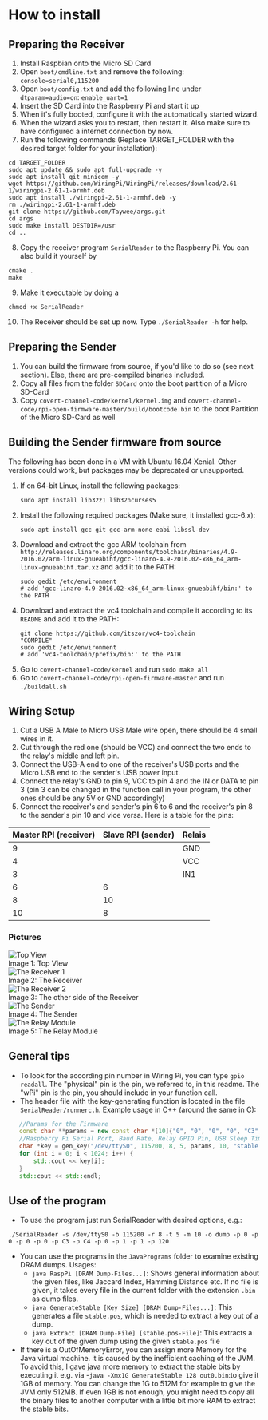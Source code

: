 # How to install

## Preparing the Receiver

1. Install Raspbian onto the Micro SD Card
2. Open ``boot/cmdline.txt`` and remove the following: ``console=serial0,115200``
3. Open ``boot/config.txt`` and add the following line under ``dtparam=audio=on``: ``enable_uart=1``
4. Insert the SD Card into the Raspberry Pi and start it up
5. When it's fully booted, configure it with the automatically started wizard.
6. When the wizard asks you to restart, then restart it. Also make sure to have configured a internet connection by now.
7. Run the following commands (Replace TARGET_FOLDER with the desired target folder for your installation):
```shell
cd TARGET_FOLDER
sudo apt update && sudo apt full-upgrade -y
sudo apt install git minicom -y
wget https://github.com/WiringPi/WiringPi/releases/download/2.61-1/wiringpi-2.61-1-armhf.deb
sudo apt install ./wiringpi-2.61-1-armhf.deb -y
rm ./wiringpi-2.61-1-armhf.deb
git clone https://github.com/Taywee/args.git
cd args
sudo make install DESTDIR=/usr
cd ..
```
8. Copy the receiver program ``SerialReader`` to the Raspberry Pi. You can also build it yourself by
```shell
cmake .
make
```
9. Make it executable by doing a
```shell
chmod +x SerialReader
```
10. The Receiver should be set up now. Type ``./SerialReader -h`` for help.

## Preparing the Sender

1. You can build the firmware from source, if you'd like to do so (see next section). Else, there are pre-compiled binaries included.
2. Copy all files from the folder ``SDCard`` onto the boot partition of a Micro SD-Card
3. Copy ``covert-channel-code/kernel/kernel.img`` and ``covert-channel-code/rpi-open-firmware-master/build/bootcode.bin`` to the boot Partition of the Micro SD-Card as well

## Building the Sender firmware from source

The following has been done in a VM with Ubuntu 16.04 Xenial. Other versions could work, but packages may be deprecated or unsupported.

1. If on 64-bit Linux, install the following packages:
   ```shell
   sudo apt install lib32z1 lib32ncurses5
   ```
2. Install the following required packages (Make sure, it installed gcc-6.x):
   ```shell
   sudo apt install gcc git gcc-arm-none-eabi libssl-dev
   ```
3. Download and extract the gcc ARM toolchain from ``http://releases.linaro.org/components/toolchain/binaries/4.9-2016.02/arm-linux-gnueabihf/gcc-linaro-4.9-2016.02-x86_64_arm-linux-gnueabihf.tar.xz`` and add it to the PATH:
   ```shell
   sudo gedit /etc/environment
   # add 'gcc-linaro-4.9-2016.02-x86_64_arm-linux-gnueabihf/bin:' to the PATH
   ```
4. Download and extract the vc4 toolchain and compile it according to its `README` and add it to the PATH:
   ```shell
   git clone https://github.com/itszor/vc4-toolchain
   "COMPILE"
   sudo gedit /etc/environment
   # add 'vc4-toolchain/prefix/bin:' to the PATH
   ```
5. Go to ``covert-channel-code/kernel`` and run ``sudo make all``
6. Go to ``covert-channel-code/rpi-open-firmware-master`` and run ``./buildall.sh``

## Wiring Setup

1. Cut a USB A Male to Micro USB Male wire open, there should be 4 small wires in it.
2. Cut through the red one (should be VCC) and connect the two ends to the relay's middle and left pin.
3. Connect the USB-A end to one of the receiver's USB ports and the Micro USB end to the sender's USB power input.
4. Connect the relay's GND to pin 9, VCC to pin 4 and the IN or DATA to pin 3 (pin 3 can be changed in the function call in your program, the other ones should be any 5V or GND accordingly)
5. Connect the receiver's and sender's pin 6 to 6 and the receiver's pin 8 to the sender's pin 10 and vice versa.
Here is a table for the pins:

| Master RPI (receiver) | Slave RPI (sender) | Relais |
| ------ | ------ | ------ |
| 9 |  | GND |
| 4 |   | VCC |
| 3 |   | IN1 |
| 6 | 6 |   |
| 8 | 10 |   |
| 10 | 8 |   |
### Pictures

![Top View](./img/top_view.jpeg?raw=true)<br>
Image 1: Top View<br>
![The Receiver 1](./img/receiver_1.jpeg?raw=true)<br>
Image 2: The Receiver<br>
![The Receiver 2](./img/receiver_2.jpeg?raw=true)<br>
Image 3: The other side of the Receiver<br>
![The Sender](./img/sender.jpeg?raw=true)<br>
Image 4: The Sender<br>
![The Relay Module](./img/relay.jpeg?raw=true)<br>
Image 5: The Relay Module

## General tips

 - To look for the according pin number in Wiring Pi, you can type ``gpio readall``. The "physical" pin is the pin, we referred to, in this readme. The "wPi" pin is the pin, you should include in your function call.
 - The header file with the key-generating function is located in the file ``SerialReader/runnerc.h``. Example usage in C++ (around the same in C):
 ```cpp
    //Params for the Firmware
    const char **params = new const char *[10]{"0", "0", "0", "0", "C3", "C38", "0", "1", "1", "120"};
    //Raspberry Pi Serial Port, Baud Rate, Relay GPIO Pin, USB Sleep Time, Params for the Firmware, Params Size, stable.pos File, Key Length
    char *key = gen_key("/dev/ttyS0", 115200, 8, 5, params, 10, "stable.pos", 1024);
    for (int i = 0; i < 1024; i++) {
        std::cout << key[i];
    }
    std::cout << std::endl;
 ```
## Use of the program

 - To use the program just run SerialReader with desired options, e.g.:
 ```shell
 ./SerialReader -s /dev/ttyS0 -b 115200 -r 8 -t 5 -m 10 -o dump -p 0 -p 0 -p 0 -p 0 -p C3 -p C4 -p 0 -p 1 -p 1 -p 120
 ```

 - You can use the programs in the ``JavaPrograms`` folder to examine existing DRAM dumps. Usages:
   - ``java RaspPi [DRAM Dump-Files...]``: Shows general information about the given files, like Jaccard Index, Hamming Distance etc. If no file is given, it takes every file in the current folder with the extension ``.bin`` as dump files.
   - ``java GenerateStable [Key Size] [DRAM Dump-Files...]``: This generates a file ``stable.pos``, which is needed to extract a key out of a dump.
   - ``java Extract [DRAM Dump-File] [stable.pos-File]``: This extracts a key out of the given dump using the given ``stable.pos`` file
 - If there is a OutOfMemoryError, you can assign more Memory for the Java virtual machine.  it is caused by the inefficient caching of the JVM. To avoid this, I gave java more memory to extract the stable bits by executing it e.g. via
    -``java -Xmx1G GenerateStable 128 out0.bin``:to give it 1GB of memory. You can change the 1G to 512M for example to give the JVM only 512MB. If even 1GB is not enough, you might need to copy all the binary files to another computer with a little bit more RAM to extract the stable bits.
